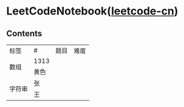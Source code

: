 # LeetCodeNotebook([leetcode-cn](https://leetcode-cn.com/))
## Contents
<table>
    <tr>
        <td>标签</td>
        <td>#</td>
        <td>题目</td>
        <td>难度</td>
    </tr>
    <tr>
        <td rowspan="2">数组</td>
        <td>1313</td>
    </tr>
    <tr>
        <td>黄色</td>
    </tr>
    <tr>
        <td rowspan="2">字符串</td>
        <td>张</td>
    </tr>
    <tr>
        <td>王</td>
    </tr>
</table>
